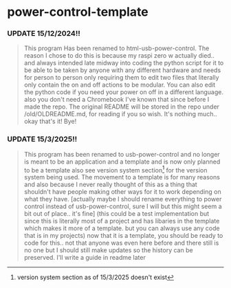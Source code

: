 # power-control-template
### UPDATE 15/12/2024!!  
> This program Has been renamed to html-usb-power-control. The reason I chose to do this is because my raspi zero w actually died.. and always intended late midway into coding the python script for it to be able to be taken by anyone with any different hardware and needs for person to person only requiring them to edit two files that literally only contain the on and off actions to be modular. You can also edit the python code if you need your power on off in a different language. also you don't need a Chromebook I've known that since before I made the repo. The original README will be stored in the repo under /old/OLDREADME.md, for reading if you so wish. It's nothing much.. okay that's it! Bye!

### UPDATE 15/3/2025!!  
> This program has been renamed to usb-power-control and no longer is meant to be an application and a template and is now only planned to be a template also see version system section[^1] for the version system being used. The movement to a template is for many reasons and also because I never really thought of this as a thing that shouldn't have people making other ways for it to work depending on what they have. \[actually maybe I should rename everything to power control instead of usb-power-control, sure I will but this might seem a bit out of place.. it's fine\] \(this could be a test implementation but since this is literally most of a project and has libaries in the template which makes it more of a template. but you can always use any code that is in my projects\) now that it is a template, you should be ready to code for this.. not that anyone was even here before and there still is no one but I should still make updates so the history can be preserved. I'll write a guide in readme later

[^1]: version system section as of 15/3/2025 doesn't exist
